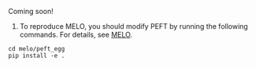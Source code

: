 Coming soon!

1. To reproduce MELO, you should modify PEFT by running the following commands. For details, see [MELO](https://github.com/BruthYU/MELO).
```
cd melo/peft_egg
pip install -e .
```